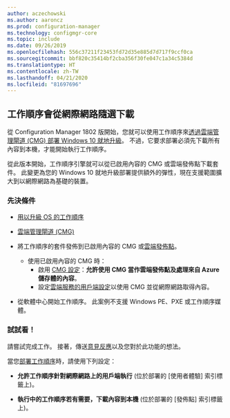 ```yaml
---
author: aczechowski
ms.author: aaroncz
ms.prod: configuration-manager
ms.technology: configmgr-core
ms.topic: include
ms.date: 09/26/2019
ms.openlocfilehash: 556c37211f23453fd72d35e885d7d717f9ccf0ca
ms.sourcegitcommit: bbf820c35414bf2cba356f30fe047c1a34c5384d
ms.translationtype: HT
ms.contentlocale: zh-TW
ms.lasthandoff: 04/21/2020
ms.locfileid: "81697696"
---
```

## <a name="task-sequence-download-on-demand-over-the-internet"></a><a name="bkmk_dodcmg"></a> 工作順序會從網際網路隨選下載

<!--3601238-->
從 Configuration Manager 1802 版開始，您就可以使用工作順序來[透過雲端管理閘道 (CMG) 部署 Windows 10 就地升級](../../../../../osd/deploy-use/deploy-a-task-sequence.md#deploy-windows-10-in-place-upgrade-via-cmg)。 不過，它要求部署必須先下載所有內容到本機，才能開始執行工作順序。

從此版本開始，工作順序引擎就可以從已啟用內容的 CMG 或雲端發佈點下載套件。 此變更為您的 Windows 10 就地升級部署提供額外的彈性，現在支援範圍擴大到以網際網路為基礎的裝置。

### <a name="prerequisites"></a>先決條件

- [用以升級 OS 的工作順序](../../../../../osd/deploy-use/create-a-task-sequence-to-upgrade-an-operating-system.md)

- [雲端管理閘道 (CMG)](../../../../clients/manage/cmg/setup-cloud-management-gateway.md)

- 將工作順序的套件發佈到已啟用內容的 CMG 或[雲端發佈點](../../../../plan-design/hierarchy/use-a-cloud-based-distribution-point.md)。

  - 使用已啟用內容的 CMG 時：
    - 啟用 [CMG 設定](../../../../clients/manage/cmg/setup-cloud-management-gateway.md#settings)：**允許使用 CMG 當作雲端發佈點及處理來自 Azure 儲存體的內容**。
    - 設定[雲端服務的用戶端設定](../../../../clients/deploy/about-client-settings.md#cloud-services)以使用 CMG 並從網際網路取得內容。

- 從軟體中心開始工作順序。 此案例不支援 Windows PE、PXE 或工作順序媒體。

### <a name="try-it-out"></a>試試看！

請嘗試完成工作。 接著，傳送[意見反應](../../../../understand/find-help.md#product-feedback)以及您對於此功能的想法。

當您[部署工作順序](../../../../../osd/deploy-use/deploy-a-task-sequence.md)時，請使用下列設定：

- **允許工作順序針對網際網路上的用戶端執行** (位於部署的 [使用者體驗] 索引標籤上)。

- **執行中的工作順序若有需要，下載內容到本機** (位於部署的 [發佈點] 索引標籤上)。